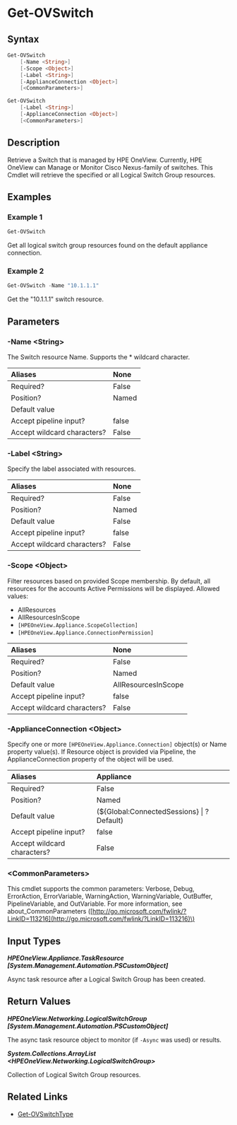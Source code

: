 ﻿---
description: Get a Switch resource.
---

# Get-OVSwitch

## Syntax

```powershell
Get-OVSwitch
    [-Name <String>]
    [-Scope <Object>]
    [-Label <String>]
    [-ApplianceConnection <Object>]
    [<CommonParameters>]
```

```powershell
Get-OVSwitch
    [-Label <String>]
    [-ApplianceConnection <Object>]
    [<CommonParameters>]
```

## Description

Retrieve a Switch that is managed by HPE OneView.  Currently, HPE OneView can Manage or Monitor Cisco Nexus-family of switches. This Cmdlet will retrieve the specified or all Logical Switch Group resources. 

## Examples

###  Example 1 

```powershell
Get-OVSwitch
```

Get all logical switch group resources found on the default appliance connection.

###  Example 2 

```powershell
Get-OVSwitch -Name "10.1.1.1"
```

Get the "10.1.1.1" switch resource.

## Parameters

### -Name &lt;String&gt;

The Switch resource Name.  Supports the * wildcard character.

| Aliases | None |
| :--- | :--- |
| Required? | False |
| Position? | Named |
| Default value |  |
| Accept pipeline input? | false |
| Accept wildcard characters? | False |

### -Label &lt;String&gt;

Specify the label associated with resources.

| Aliases | None |
| :--- | :--- |
| Required? | False |
| Position? | Named |
| Default value | False |
| Accept pipeline input? | false |
| Accept wildcard characters? | False |

### -Scope &lt;Object&gt;

Filter resources based on provided Scope membership.  By default, all resources for the accounts Active Permissions will be displayed.  Allowed values:

* AllResources
* AllResourcesInScope
* `[HPEOneView.Appliance.ScopeCollection]`
* `[HPEOneView.Appliance.ConnectionPermission]`

| Aliases | None |
| :--- | :--- |
| Required? | False |
| Position? | Named |
| Default value | AllResourcesInScope |
| Accept pipeline input? | false |
| Accept wildcard characters? | False |

### -ApplianceConnection &lt;Object&gt;

Specify one or more `[HPEOneView.Appliance.Connection]` object(s) or Name property value(s). If Resource object is provided via Pipeline, the ApplianceConnection property of the object will be used.

| Aliases | Appliance |
| :--- | :--- |
| Required? | False |
| Position? | Named |
| Default value | (${Global:ConnectedSessions} &vert; ? Default) |
| Accept pipeline input? | false |
| Accept wildcard characters? | False |

### &lt;CommonParameters&gt;

This cmdlet supports the common parameters: Verbose, Debug, ErrorAction, ErrorVariable, WarningAction, WarningVariable, OutBuffer, PipelineVariable, and OutVariable. For more information, see about\_CommonParameters \([http://go.microsoft.com/fwlink/?LinkID=113216](http://go.microsoft.com/fwlink/?LinkID=113216)\)

## Input Types

_**HPEOneView.Appliance.TaskResource [System.Management.Automation.PSCustomObject]**_

Async task resource after a Logical Switch Group has been created.

## Return Values

_**HPEOneView.Networking.LogicalSwitchGroup [System.Management.Automation.PSCustomObject]**_

The async task resource object to monitor (if `-Async` was used) or results.

_**System.Collections.ArrayList <HPEOneView.Networking.LogicalSwitchGroup>**_

Collection of Logical Switch Group resources.

## Related Links

* [Get-OVSwitchType](get-ovswitchtype.md)
